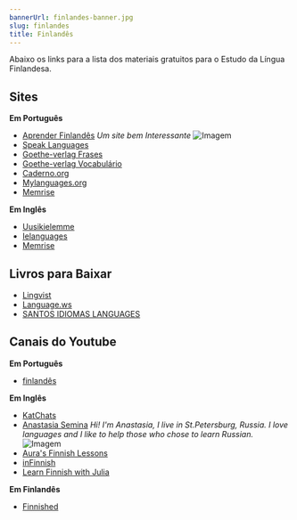```yaml
---
bannerUrl: finlandes-banner.jpg
slug: finlandes
title: Finlandês
---
```


Abaixo os links para a lista dos materiais gratuitos para o Estudo da Língua Finlandesa.

## Sites

**Em Português**

-   [Aprender Finlandês](http://aprenderfinlandes.blogspot.com/)
    _Um site bem Interessante_
    ![Imagem](/img/finlandes-banner.jpg)
-   [Speak Languages](https://pt.speaklanguages.com/finland%C3%AAs/)
-   [Goethe-verlag Frases](http://www.goethe-verlag.com/book2/PX/PXFI/PXFI002.HTM)
-   [Goethe-verlag Vocabulário](http://www.goethe-verlag.com/book2/_VOCAB/PX/PXFI/PXFI.HTM)
-   [Caderno.org](http://caderno.org/finnish.php)
-   [Mylanguages.org](http://mylanguages.org/learn_finnish.php)
-   [Memrise](https://www.memrise.com/pt-br/courses/portuguese-brazil/finnish/)

**Em Inglês**

-   [Uusikielemme](http://www.uusikielemme.fi/grammar.html)
-   [Ielanguages](http://ielanguages.com/finnish.html)
-   [Memrise](https://www.memrise.com/pt-br/courses/english-us/finnish/)

## Livros para Baixar

-   [Lingvist](http://lingvist.info/category/finnish/)
-   [Language.ws](http://language.ws/category/finnish/)
-   [SANTOS IDIOMAS LANGUAGES](http://foreignlanguagesbooks.comunidades.net/finnish)

## Canais do Youtube

**Em Português**

-   [finlandês](https://www.youtube.com/user/Sutemi/videos)

**Em Inglês**

-   [KatChats](https://www.youtube.com/channel/UCKDSMJAKwHWEIY5YzhWyd_Q/videos)
-   [Anastasia Semina](https://www.youtube.com/user/AnastasiSemina/videos)
    _Hi! I'm Anastasia, I live in St.Petersburg, Russia. I love languages and I like to help those who chose to learn Russian._
    ![Imagem](/img/finlandes-banner.jpg)
-   [Aura's Finnish Lessons](https://www.youtube.com/channel/UCPpG8r0gS7wCp_ac-ZDr6AA/videos)
-   [inFinnish](https://www.youtube.com/user/inFinnish/videos)
-   [Learn Finnish with Julia](https://www.youtube.com/channel/UCu9FGiPBKDPpYJBvO_oWrag/videos)

**Em Finlandês**

-   [Finnished](https://www.youtube.com/channel/UCPdUhp3L-Rxp_wigblquLtA/videos)
